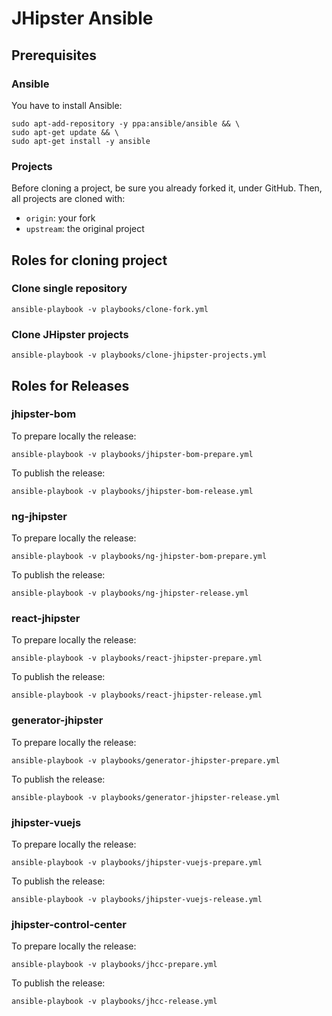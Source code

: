 # JHipster Ansible

## Prerequisites

### Ansible

You have to install Ansible:

```
sudo apt-add-repository -y ppa:ansible/ansible && \
sudo apt-get update && \
sudo apt-get install -y ansible
```

### Projects

Before cloning a project, be sure you already forked it, under GitHub.
Then, all projects are cloned with:
- `origin`: your fork
- `upstream`: the original project


## Roles for cloning project

### Clone single repository

```
ansible-playbook -v playbooks/clone-fork.yml
```

### Clone JHipster projects

```
ansible-playbook -v playbooks/clone-jhipster-projects.yml
```


## Roles for Releases

### jhipster-bom

To prepare locally the release:

```
ansible-playbook -v playbooks/jhipster-bom-prepare.yml
```

To publish the release:

```
ansible-playbook -v playbooks/jhipster-bom-release.yml
```


### ng-jhipster

To prepare locally the release:

```
ansible-playbook -v playbooks/ng-jhipster-bom-prepare.yml
```

To publish the release:

```
ansible-playbook -v playbooks/ng-jhipster-release.yml
```

### react-jhipster

To prepare locally the release:

```
ansible-playbook -v playbooks/react-jhipster-prepare.yml
```

To publish the release:

```
ansible-playbook -v playbooks/react-jhipster-release.yml
```


### generator-jhipster

To prepare locally the release:

```
ansible-playbook -v playbooks/generator-jhipster-prepare.yml
```

To publish the release:

```
ansible-playbook -v playbooks/generator-jhipster-release.yml
```


### jhipster-vuejs

To prepare locally the release:

```
ansible-playbook -v playbooks/jhipster-vuejs-prepare.yml
```

To publish the release:

```
ansible-playbook -v playbooks/jhipster-vuejs-release.yml
```


### jhipster-control-center

To prepare locally the release:

```
ansible-playbook -v playbooks/jhcc-prepare.yml
```

To publish the release:

```
ansible-playbook -v playbooks/jhcc-release.yml
```
